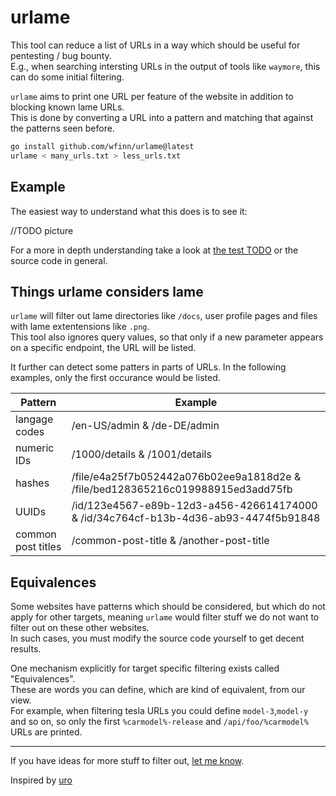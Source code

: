 # urlame

This tool can reduce a list of URLs in a way which should be useful for pentesting / bug bounty.  
E.g., when searching intersting URLs in the output of tools like `waymore`, this can do some initial filtering.

`urlame` aims to print one URL per feature of the website in addition to blocking known lame URLs.  
This is done by converting a URL into a pattern and matching that against the patterns seen before.

```sh
go install github.com/wfinn/urlame@latest
urlame < many_urls.txt > less_urls.txt
```

## Example

The easiest way to understand what this does is to see it:

//TODO picture

For a more in depth understanding take a look at [the test TODO]() or the source code in general.

## Things urlame considers lame

`urlame` will filter out lame directories like `/docs`, user profile pages and files with lame extentensions like `.png`.  
This tool also ignores query values, so that only if a new parameter appears on a specific endpoint, the URL will be listed.

It further can detect some patters in parts of URLs. In the following examples, only the first occurance would be listed.

| Pattern | Example |
| ------- | ---------- |
| langage codes | /en-US/admin & /de-DE/admin |
| numeric IDs  | /1000/details & /1001/details |
| hashes | /file/e4a25f7b052442a076b02ee9a1818d2e & /file/bed128365216c019988915ed3add75fb |
| UUIDs | /id/123e4567-e89b-12d3-a456-426614174000 & /id/34c764cf-b13b-4d36-ab93-4474f5b91848|
| common post titles | /common-post-title & /another-post-title |

## Equivalences

Some websites have patterns which should be considered, but which do not apply for other targets, meaning `urlame` would filter stuff we do not want to filter out on these other websites.  
In such cases, you must modify the source code yourself to get decent results.

One mechanism explicitly for target specific filtering exists called "Equivalences".  
These are words you can define, which are kind of equivalent, from our view.  
For example, when filtering tesla URLs you could define `model-3`,`model-y` and so on,
so only the first `%carmodel%-release` and `/api/foo/%carmodel%` URLs are printed.

---

If you have ideas for more stuff to filter out, [let me know](https://github.com/wfinn/urlame/issues/new).

Inspired by [uro](https://github.com/s0md3v/uro)
